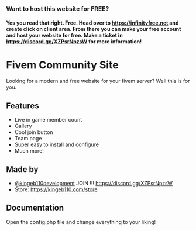 ### Want to host this website for FREE?
#### Yes you read that right. Free. Head over to https://infinityfree.net and create click on client area. From there you can make your free account and host your website for free. Make a ticket in  https://discord.gg/XZPsrNpzsW for more information!

# Fivem Community Site

Looking for a modern and free website for your fivem server?
Well this is for you.



## Features

 - Live in game member count
 - Gallery
 - Cool join button
 - Team page
 - Super easy to install and configure 
 - Much more!



## Made by

- [@kingeb110development](https://discord.gg/XZPsrNpzsW)
 JOIN !!! https://discord.gg/XZPsrNpzsW
 - Store: https://kingeb110.com/store
 

## Documentation

Open the config.php file and change everything to your liking!

